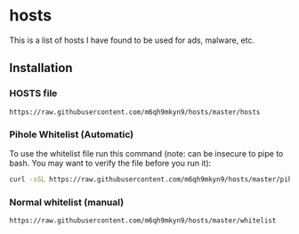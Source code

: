 # hosts
This is a list of hosts I have found to be used for ads, malware, etc.
## Installation
### HOSTS file
``` https://raw.githubusercontent.com/m6qh9mkyn9/hosts/master/hosts ```

### Pihole Whitelist (Automatic)
To use the whitelist file run this command (note: can be insecure to pipe to bash. You may want to verify the file before you run it):
``` bash
curl -sSL https://raw.githubusercontent.com/m6qh9mkyn9/hosts/master/pihole/whitelist.sh | bash
```

### Normal whitelist (manual)
``` https://raw.githubusercontent.com/m6qh9mkyn9/hosts/master/whitelist ```
